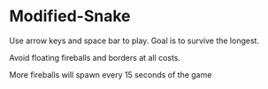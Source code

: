 # Modified-Snake

Use arrow keys and space bar to play. Goal is to survive the longest.

Avoid floating fireballs and borders at all costs.

More fireballs will spawn every 15 seconds of the game

